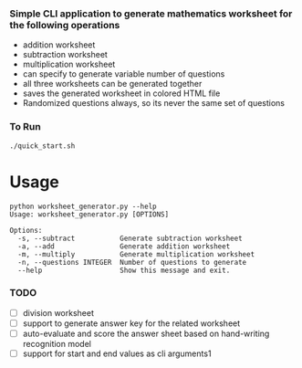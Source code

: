 ### Simple CLI application to generate mathematics worksheet for the following operations

- addition worksheet
- subtraction worksheet
- multiplication worksheet
- can specify to generate variable number of questions
- all three worksheets can be generated together
- saves the generated worksheet in colored HTML file
- Randomized questions always, so its never the same set of questions

### To Run
```
./quick_start.sh
```

# Usage
```
python worksheet_generator.py --help
Usage: worksheet_generator.py [OPTIONS]

Options:
  -s, --subtract           Generate subtraction worksheet
  -a, --add                Generate addition worksheet
  -m, --multiply           Generate multiplication worksheet
  -n, --questions INTEGER  Number of questions to generate
  --help                   Show this message and exit.
```

### TODO
- [ ] division worksheet
- [ ] support to generate answer key for the related worksheet
- [ ] auto-evaluate and score the answer sheet based on hand-writing recognition model
- [ ] support for start and end values as cli arguments1